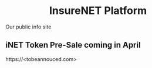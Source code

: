 <h1 align="center">    
  InsureNET Platform
</h1>

Our public info site 

## iNET Token Pre-Sale coming in April
https://<tobeannouced.com>

